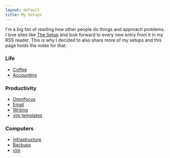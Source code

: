 ```yaml
---
layout: default
title: My Setups
---
```


I'm a big fan of reading how other people do things and approach problems. I
love sites like [The Setup](https://usesthis.com/) and look forward to every
new entry from it in my RSS reader. This is why I decided to also share more
of my setups and this page holds the index for that.

### Life
- [Coffee](https://unwiredcouch.com/setup/coffee)
- [Accounting](https://unwiredcouch.com/2015/06/08/accounting-the-unix-way.html)


### Productivity
- [Omnifocus](https://unwiredcouch.com/setup/omnifocus)
- [Email](https://unwiredcouch.com/2014/08/29/email-happiness.html)
- [Writing](https://unwiredcouch.com/2015/08/31/writing-workflow.html)
- [vim templates](https://unwiredcouch.com/bits/2014/07/22/productive-vim-with-templates.html)

### Computers
- [Infrastructure](https://unwiredcouch.com/2013/10/30/uncloud-your-life.html)
- [Backups](https://unwiredcouch.com/bits/2014/03/18/zfs-rsync-backups.html)
- [vim](https://unwiredcouch.com/setup/vim)
